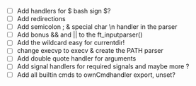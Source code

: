 
- [ ] Add handlers for $ bash sign $?
- [ ] Add redirections 
- [ ] Add semicolon ; & special char \n handler in the parser
- [ ] Add bonus && and || to the ft_inputparser()
- [ ] Add the wildcard easy for currentdir!
- [ ] change execvp to execv & create the PATH parser
- [ ] Add double quote handler for arguments
- [ ] Add signal handlers for required signals and maybe more ?
- [ ] Add all builtin cmds to ownCmdhandler export, unset? 
